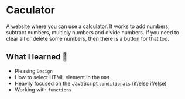# Caculator
A website where you can use a calculator. It works to add numbers, subtract numbers, multiply numbers and divide numbers. If you need to clear all or delete some numbers, then there is a button for that too.

## What I learned 🧠
- Pleasing `Design`
- How to select HTML element in the `DOM`
- Heavily focused on the JavaScript `conditionals` (if/else if/else)
-  Working with `functions`
